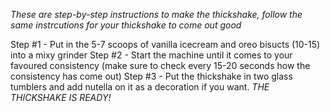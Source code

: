 *These are step-by-step instructions to make the thickshake, follow the same instrcutions for your thickshake to come out good*

Step #1 - Put in the 5-7 scoops of vanilla icecream and oreo bisucts (10-15) into a mixy grinder
Step #2 - Start the machine until it comes to your favoured consistency (make sure to check every 15-20 seconds how the consistency has come out)
Step #3 - Put the thickshake in two glass tumblers and add nutella on it as a decoration if you want. *THE THICKSHAKE IS READY!*
